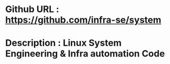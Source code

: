 # Github URL : https://github.com/infra-se/system
# Description : Linux System Engineering & Infra automation Code
